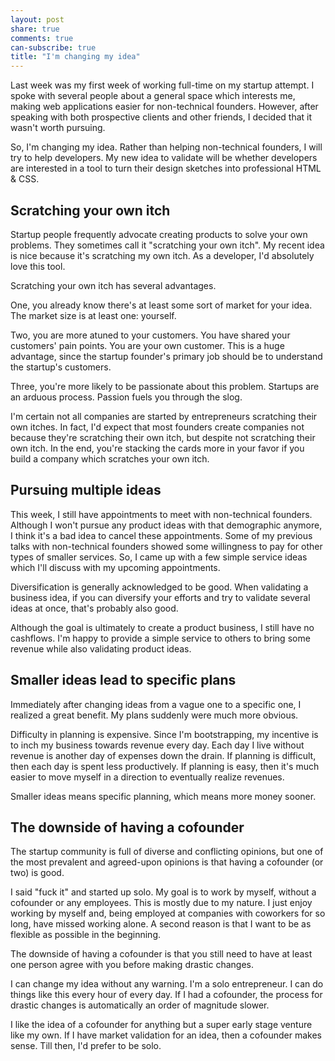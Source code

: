 ```yaml
---
layout: post
share: true
comments: true
can-subscribe: true
title: "I'm changing my idea"
---
```


Last week was my first week of working full-time on my startup attempt.  I spoke with several people about a general space which interests me, making web applications easier for non-technical founders.  However, after speaking with both prospective clients and other friends, I decided that it wasn't worth pursuing.

So, I'm changing my idea.  Rather than helping non-technical founders, I will try to help developers.  My new idea to validate will be whether developers are interested in a tool to turn their design sketches into professional HTML & CSS.

## Scratching your own itch

Startup people frequently advocate creating products to solve your own problems.  They sometimes call it "scratching your own itch".  My recent idea is nice because it's scratching my own itch.  As a developer, I'd absolutely love this tool.

Scratching your own itch has several advantages.

One, you already know there's at least some sort of market for your idea.  The market size is at least one: yourself.

Two, you are more atuned to your customers.  You have shared your customers' pain points.  You are your own customer.  This is a huge advantage, since the startup founder's primary job should be to understand the startup's customers.

Three, you're more likely to be passionate about this problem.  Startups are an arduous process.  Passion fuels you through the slog.

I'm certain not all companies are started by entrepreneurs scratching their own itches.  In fact, I'd expect that most founders create companies not because they're scratching their own itch, but despite not scratching their own itch.  In the end, you're stacking the cards more in your favor if you build a company which scratches your own itch.

## Pursuing multiple ideas

This week, I still have appointments to meet with non-technical founders.  Although I won't pursue any product ideas with that demographic anymore, I think it's a bad idea to cancel these appointments.  Some of my previous talks with non-technical founders showed some willingness to pay for other types of smaller services.  So, I came up with a few simple service ideas which I'll discuss with my upcoming appointments.

Diversification is generally acknowledged to be good.  When validating a business idea, if you can diversify your efforts and try to validate several ideas at once, that's probably also good.

Although the goal is ultimately to create a product business, I still have no cashflows.  I'm happy to provide a simple service to others to bring some revenue while also validating product ideas.

## Smaller ideas lead to specific plans

Immediately after changing ideas from a vague one to a specific one, I realized a great benefit.  My plans suddenly were much more obvious.

Difficulty in planning is expensive.  Since I'm bootstrapping, my incentive is to inch my business towards revenue every day.  Each day I live without revenue is another day of expenses down the drain.  If planning is difficult, then each day is spent less productively.  If planning is easy, then it's much easier to move myself in a direction to eventually realize revenues.

Smaller ideas means specific planning, which means more money sooner.

## The downside of having a cofounder

The startup community is full of diverse and conflicting opinions, but one of the most prevalent and agreed-upon opinions is that having a cofounder (or two) is good.

I said "fuck it" and started up solo.  My goal is to work by myself, without a cofounder or any employees.  This is mostly due to my nature.  I just enjoy working by myself and, being employed at companies with coworkers for so long, have missed working alone.  A second reason is that I want to be as flexible as possible in the beginning.

The downside of having a cofounder is that you still need to have at least one person agree with you before making drastic changes.

I can change my idea without any warning.  I'm a solo entrepreneur.  I can do things like this every hour of every day.  If I had a cofounder, the process for drastic changes is automatically an order of magnitude slower.

I like the idea of a cofounder for anything but a super early stage venture like my own.  If I have market validation for an idea, then a cofounder makes sense.  Till then, I'd prefer to be solo.

